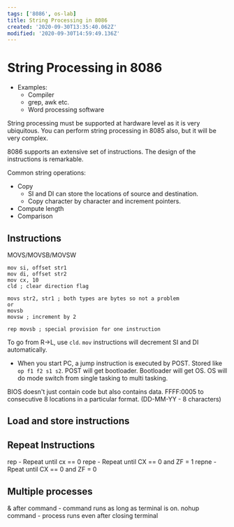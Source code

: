 ```yaml
---
tags: ['8086', os-lab]
title: String Processing in 8086
created: '2020-09-30T13:35:40.062Z'
modified: '2020-09-30T14:59:49.136Z'
---
```


# String Processing in 8086
- Examples:
  - Compiler
  - grep, awk etc.
  - Word processing software

String processing must be supported at hardware level as it is very ubiquitous. You can perform string processing in 8085 also, but it will be very complex.

8086 supports an extensive set of instructions. The design of the instructions is remarkable.

Common string operations:
- Copy
  - SI and DI can store the locations of source and destination.
  - Copy character by character and increment pointers.
- Compute length
- Comparison

## Instructions
MOVS/MOVSB/MOVSW

```
mov si, offset str1
mov di, offset str2
mov cx, 10
cld ; clear direction flag

movs str2, str1 ; both types are bytes so not a problem
or 
movsb
movsw ; increment by 2
```

```
rep movsb ; special provision for one instruction
```

To go from R->L, use `cld`. `mov` instructions will decrement SI and DI automatically.

- When you start PC, a jump instruction is executed by POST. Stored like `op f1 f2 s1 s2`.  POST will get bootloader. Bootloader will get OS. OS will do mode switch from single tasking to multi tasking.

BIOS doesn't just contain code but also contains data.
FFFF:0005 to consecutive 8 locations in a particular format. (DD-MM-YY - 8 characters)

## Load and store instructions

## Repeat Instructions
rep - Repeat until cx == 0
repe - Repeat until CX == 0 and ZF = 1
repne - Rpeat until CX == 0 and ZF = 0

## Multiple processes
& after command - command runs as long as terminal is on.
nohup command - process runs even after closing terminal

